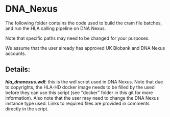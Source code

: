 # DNA_Nexus

The following folder contains the code used to build the cram file batches, and run the HLA calling pipeline on DNA Nexus.

Note that specific paths may need to be changed for your purposes. 

We assume that the user already has approved UK Biobank and DNA Nexus accounts.

## Details:

***hla_dnanexus.wdl***: this is the wdl script used in DNA Nexus. Note that due to copyrights, the HLA-HD docker image needs to be filled by the used before they can use this script (see "docker" folder in this git for more information). Also note that the user may need to change the DNA Nexus instance type used. Links to required files are provided in comments directly in the script.
